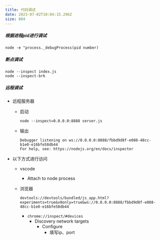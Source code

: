 ```yaml
---
title: 代码调试
date: 2023-07-02T10:04:15.296Z
size: 804
---
```

##### 根据进程pid进行调试

```shell
node -e "process._debugProcess(pid number)
```

##### 断点调试

```shell
node --inspect index.js
node --inspect-brk
```

##### 远程调试

- 远程服务器

  - 启动

    ```
    node --inspect=0.0.0.0:8888 server.js
    ```

  - 输出

    ```
    Debugger listening on ws://0.0.0.0:8888/fbbd9d8f-e088-48cc-b1e0-e16bfe58db44
    For help, see: https://nodejs.org/en/docs/inspector
    ```

- 以下方式进行访问

  - vscode

    - Attach to node process
  
  - 浏览器

    ```
    devtools://devtools/bundled/js_app.html?experiments=true&v8only=true&ws://0.0.0.0:8888/fbbd9d8f-e088-48cc-b1e0-e16bfe58db44
    ```
  
    - `chrome://inspect/#devices`
      - Discovery network targets
        - Configure
          - 填写ip、port
  
  
  
